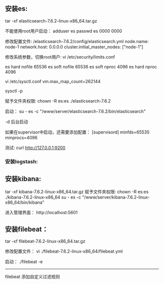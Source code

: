 ## 安装es:
tar -xf elasticsearch-7.6.2-linux-x86_64.tar.gz

不能使用root用户启动：
adduser es
passwd es
0000
0000

修改配置文件:
/elasticsearch-7.6.2/config/elasticsearch.yml
node.name: node-1
network.host: 0.0.0.0
cluster.initial_master_nodes: ["node-1"]

修改系统参数，切换root用户:
vi /etc/security/limits.conf

es hard nofile 65536
es soft nofile 65536
es soft nproc 4096
es hard nproc 4096

vi /etc/sysctl.conf
vm.max_map_count=262144

sysctl -p

赋予文件夹权限:
chown -R es:es ./elasticsearch-7.6.2

启动：
su - es -c "/www/server/elasticsearch-7.6.2/bin/elasticsearch"

-d 后台启动

如果在supervisor中启动，还需要添加配置：
[supervisord]
minfds=65535
minprocs=4096

测试:
curl http://127.0.0.1:9200

### 安装logstash:

## 安装kibana:
tar -xf kibana-7.6.2-linux-x86_64.tar.gz
赋予文件夹权限:
chown -R es:es ./kibana-7.6.2-linux-x86_64
su - es -c "/www/server/kibana-7.6.2-linux-x86_64/bin/kibana"

进入管理界面：
http://localhost:5601

## 安装filebeat：
tar -xf filebeat-7.6.2-linux-x86_64.tar.gz

修改配置文件：
vi ./filebeat-7.6.2-linux-x86_64/filebeat.yml 

启动：
./filebeat -e

----
filebeat 添加自定义过滤规则




